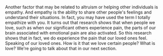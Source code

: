 Another factor that may be related to altruism or helping other individuals is
empathy. And empathy is the ability to share other people's feelings and
understand their situations. In fact, you may have used the term I totally
empathize with you. It turns out that research shows that when people we love,
such as when our significant others experience pain, the parts of our brain
associated with emotional pain are also activated. So this research shows that
in fact, we do experience the pain that our loved ones feel. Speaking of our
loved ones. How is it that we love certain people? What is love? We're going to
talk about that in our next section.
